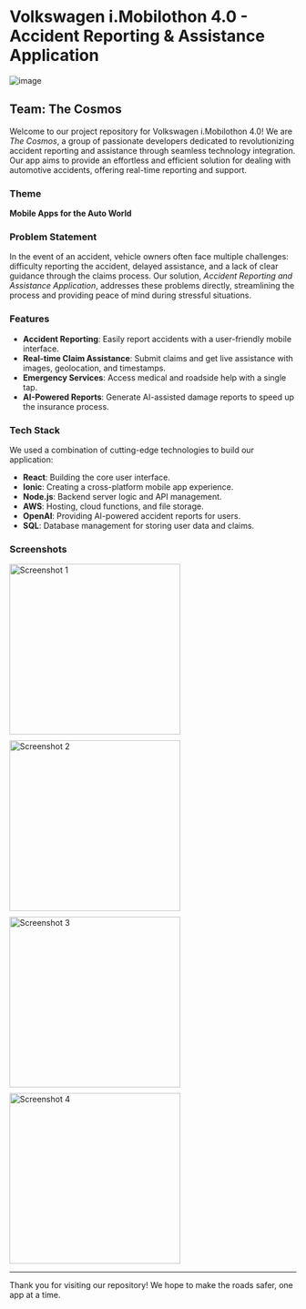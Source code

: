 # Volkswagen i.Mobilothon 4.0 - Accident Reporting & Assistance Application

![image](https://github.com/user-attachments/assets/d7805510-c8e4-4f8e-a043-ed4db3fd8462)


## Team: The Cosmos

Welcome to our project repository for Volkswagen i.Mobilothon 4.0! We are *The Cosmos*, a group of passionate developers dedicated to revolutionizing accident reporting and assistance through seamless technology integration. Our app aims to provide an effortless and efficient solution for dealing with automotive accidents, offering real-time reporting and support.

### Theme
**Mobile Apps for the Auto World**

### Problem Statement
In the event of an accident, vehicle owners often face multiple challenges: difficulty reporting the accident, delayed assistance, and a lack of clear guidance through the claims process. Our solution, *Accident Reporting and Assistance Application*, addresses these problems directly, streamlining the process and providing peace of mind during stressful situations.

### Features
- **Accident Reporting**: Easily report accidents with a user-friendly mobile interface.
- **Real-time Claim Assistance**: Submit claims and get live assistance with images, geolocation, and timestamps.
- **Emergency Services**: Access medical and roadside help with a single tap.
- **AI-Powered Reports**: Generate AI-assisted damage reports to speed up the insurance process.

### Tech Stack
We used a combination of cutting-edge technologies to build our application:

- **React**: Building the core user interface.
- **Ionic**: Creating a cross-platform mobile app experience.
- **Node.js**: Backend server logic and API management.
- **AWS**: Hosting, cloud functions, and file storage.
- **OpenAI**: Providing AI-powered accident reports for users.
- **SQL**: Database management for storing user data and claims.

### Screenshots
<div style="display: flex; flex-wrap: wrap; gap: 10px;">
  <img src="https://github.com/user-attachments/assets/0660b680-5230-44f1-9484-38e3b28fe088" alt="Screenshot 1" width="300px" height="auto" />
  <img src="https://github.com/user-attachments/assets/0380d22e-1fa9-4ad9-b2e2-ab65b2309378" alt="Screenshot 2" width="300px" height="auto" />
  <img src="https://github.com/user-attachments/assets/b8fb18a0-8273-4a13-a69c-1f66f847115b" alt="Screenshot 3" width="300px" height="auto" />
  <img src="https://github.com/user-attachments/assets/5d86f87a-3fc8-4971-88c8-d3f21722cf71" alt="Screenshot 4" width="300px" height="auto" />
</div>

---

Thank you for visiting our repository! We hope to make the roads safer, one app at a time.

